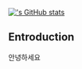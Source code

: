 [![<jjangsu1004>'s GitHub stats](https://github-readme-stats.vercel.app/api?username=<jjangsu1004>)](https://github.com/anuraghazra/github-readme-stats)

## Entroduction
안녕하세요

